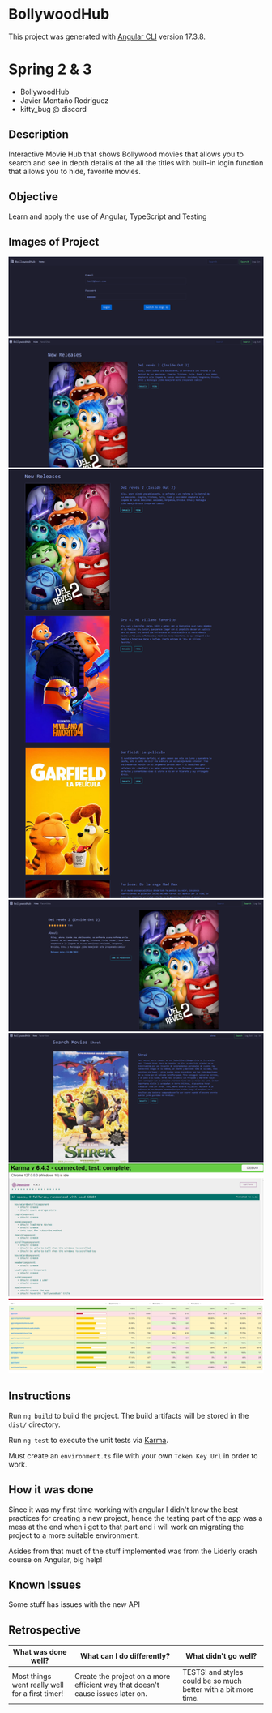 # BollywoodHub

This project was generated with [Angular CLI](https://github.com/angular/angular-cli) version 17.3.8.

# Spring 2 & 3

* BollywoodHub
* Javier Montaño Rodriguez
* kitty_bug @ discord

## Description

Interactive Movie Hub that shows Bollywood movies that allows you to search and see in depth details of the all the titles with built-in login function that allows you to hide, favorite movies.

## Objective

Learn and apply the use of Angular, TypeScript and Testing

## Images of Project

![1](public/Login_SignUp.png)
![2](public/Home.png)
![3](public/Home_ZoomOut.png)
![4](public/Movie_details.png)
![5](public/Search.png)
![6](public/Karma_test.png)
![7](public/Karma_test_coverage.png)

## Instructions

Run `ng build` to build the project. The build artifacts will be stored in the `dist/` directory.

Run `ng test` to execute the unit tests via [Karma](https://karma-runner.github.io).

Must create an `environment.ts` file with your own `Token Key Url` in order to work.

## How it was done

Since it was my first time working with angular I didn't know the best practices for creating a new project, hence the testing part of the app was a mess at the end when i got to that part and i will work on migrating the project to a more suitable environment.

Asides from that must of the stuff implemented was from the Liderly crash course on Angular, big help!

## Known Issues

Some stuff has issues with the new API 

## Retrospective

| What was done well? | What can I do differently? | What didn't go well? |
------------------|----------------------------|-----------------------
| Most things went really well for a first timer! | Create the project on a more efficient way that doesn't cause issues later on. | TESTS! and styles could be so much better with a bit more time.

